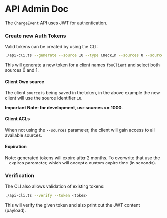 # API Admin Doc

The `ChargeEvent` API uses JWT for authentication.

### Create new Auth Tokens

Valid tokens can be created by using the CLI:

```bash
./api-cli.ts --generate --source 10 --type CheckIn --sources 0 --sources 1 --client fooClient 
```

This will generate a new token for a client names `fooClient` and select both sources 0 and 1.

#### Client Own source

The client `source` is being saved in the token, in the above example 
the new client will use the source identifier `10`.

**Important Note: for development, use sources >= 1000.**

#### Client ACLs

When not using the `--sources` parameter, the client will gain access to all available sources.

#### Expiration

Note: generated tokens will expire after 2 months. To overwrite that use the --expires parameter, which will accept a
custom expire time (in seconds).

### Verification

The CLI also allows validation of existing tokens:

```bash
./api-cli.ts --verify --token <token>
```

This will verify the given token and also print out the JWT content (payload).
